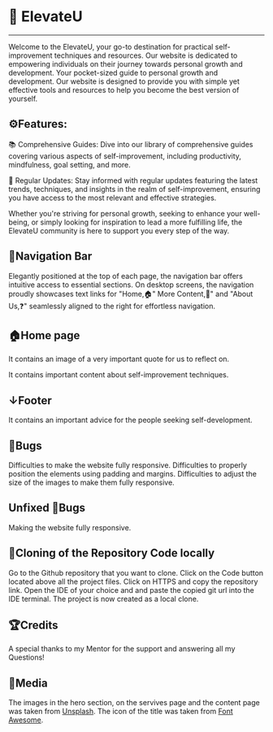 # 🌱 ElevateU
---
Welcome to the ElevateU, your go-to destination for practical self-improvement techniques and resources. Our website is dedicated to empowering individuals on their journey towards personal growth and development.
Your pocket-sized guide to personal growth and development. Our website is designed to provide you with simple yet effective tools and resources to help you become the best version of yourself.

## ⚙️Features:
📚 Comprehensive Guides: Dive into our library of comprehensive guides covering various aspects of self-improvement, including productivity, mindfulness, goal setting, and more.

📆 Regular Updates: Stay informed with regular updates featuring the latest trends, techniques, and insights in the realm of self-improvement, ensuring you have access to the most relevant and effective strategies.

Whether you're striving for personal growth, seeking to enhance your well-being, or simply looking for inspiration to lead a more fulfilling life, the ElevateU community is here to support you every step of the way.

## 🚀Navigation Bar
Elegantly positioned at the top of each page, the navigation bar offers intuitive access to essential sections. On desktop screens, the navigation proudly showcases text links for "Home,🏠" More Content,📖" and "About Us,❓" seamlessly aligned to the right for effortless navigation.

## 🏠Home page
It contains an image of a very important quote for us to reflect on.

It contains important content about self-improvement techniques.

## ↓Footer
It contains an important advice for the people seeking self-development.

## 🐞Bugs
Difficulties to make the website fully responsive.
Difficulties to properly position the elements using padding and margins.
Difficulties to adjust the size of the images to make them fully responsive.

## Unfixed 🐞Bugs

Making the website fully responsive.

## 🧬Cloning of the Repository Code locally

Go to the Github repository that you want to clone.
Click on the Code button located above all the project files.
Click on HTTPS and copy the repository link.
Open the IDE of your choice and and paste the copied git url into the IDE terminal.
The project is now created as a local clone.

## 🏆Credits
A special thanks to my Mentor for the support and answering all my Questions!

## 🎥Media
The images in the hero section, on the servives page and the content page was taken from [Unsplash](https://unsplash.com/s/photos/meditation).
The icon of the title was taken from [Font Awesome](https://fontawesome.com/).